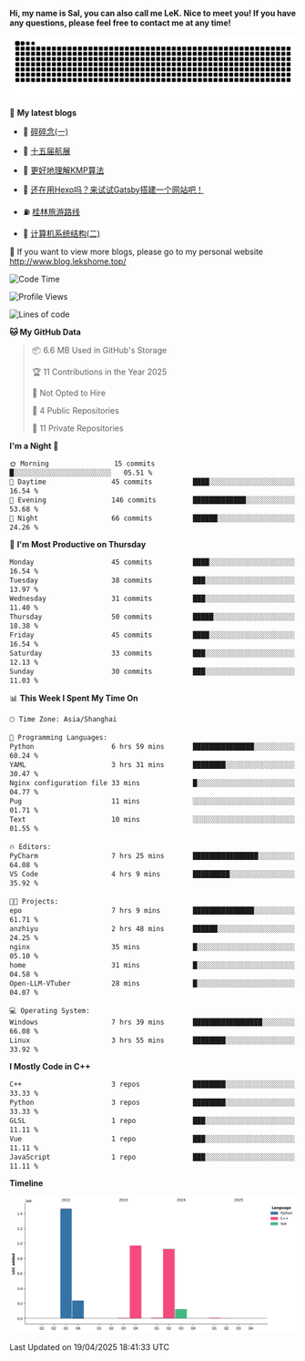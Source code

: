 **Hi, my name is Sal, you can also call me LeK. Nice to meet you! If you have any questions, please feel free to contact me at any time!**

![snake](https://raw.githubusercontent.com/LeKZzzz/LeKZzzz/output/github-contribution-grid-snake.svg)


👀 **My latest blogs**
<!-- BLOG-POST-LIST:START -->
- 🫣 [碎碎念&lpar;一&rpar;](http://www.blog.lekshome.top/2025/02/01/sui-sui-nian-yi/) 

- 🧐 [十五届航展](http://www.blog.lekshome.top/2024/11/14/shi-wu-jie-hang-zhan/) 

- 🤖 [更好地理解KMP算法](http://www.blog.lekshome.top/2024/11/10/geng-hao-di-li-jie-kmp-suan-fa/) 

- 📝 [还在用Hexo吗？来试试Gatsby搭建一个网站吧！](http://www.blog.lekshome.top/2024/08/20/shi-yong-gatsby-da-jian-ge-ren-wang-zhan/) 

- ⛽️ [桂林旅游路线](http://www.blog.lekshome.top/2024/04/28/gui-lin-lu-you-lu-xian/) 

- 🦣 [计算机系统结构&lpar;二&rpar;](http://www.blog.lekshome.top/2024/04/21/ji-suan-ji-xi-tong-jie-gou-er/) 
<!-- BLOG-POST-LIST:END -->

🥰 If you want to view more blogs, please go to my personal website http://www.blog.lekshome.top/


<!--START_SECTION:waka-->
![Code Time](http://img.shields.io/badge/Code%20Time-485%20hrs%2019%20mins-blue)

![Profile Views](http://img.shields.io/badge/Profile%20Views-0-blue)

![Lines of code](https://img.shields.io/badge/From%20Hello%20World%20I%27ve%20Written-3.8%20million%20lines%20of%20code-blue)

**🐱 My GitHub Data** 

> 📦 6.6 MB Used in GitHub's Storage 
 > 
> 🏆 11 Contributions in the Year 2025
 > 
> 🚫 Not Opted to Hire
 > 
> 📜 4 Public Repositories 
 > 
> 🔑 11 Private Repositories 
 > 
**I'm a Night 🦉** 

```text
🌞 Morning                15 commits          █░░░░░░░░░░░░░░░░░░░░░░░░   05.51 % 
🌆 Daytime                45 commits          ████░░░░░░░░░░░░░░░░░░░░░   16.54 % 
🌃 Evening                146 commits         █████████████░░░░░░░░░░░░   53.68 % 
🌙 Night                  66 commits          ██████░░░░░░░░░░░░░░░░░░░   24.26 % 
```
📅 **I'm Most Productive on Thursday** 

```text
Monday                   45 commits          ████░░░░░░░░░░░░░░░░░░░░░   16.54 % 
Tuesday                  38 commits          ███░░░░░░░░░░░░░░░░░░░░░░   13.97 % 
Wednesday                31 commits          ███░░░░░░░░░░░░░░░░░░░░░░   11.40 % 
Thursday                 50 commits          █████░░░░░░░░░░░░░░░░░░░░   18.38 % 
Friday                   45 commits          ████░░░░░░░░░░░░░░░░░░░░░   16.54 % 
Saturday                 33 commits          ███░░░░░░░░░░░░░░░░░░░░░░   12.13 % 
Sunday                   30 commits          ███░░░░░░░░░░░░░░░░░░░░░░   11.03 % 
```


📊 **This Week I Spent My Time On** 

```text
🕑︎ Time Zone: Asia/Shanghai

💬 Programming Languages: 
Python                   6 hrs 59 mins       ███████████████░░░░░░░░░░   60.24 % 
YAML                     3 hrs 31 mins       ████████░░░░░░░░░░░░░░░░░   30.47 % 
Nginx configuration file 33 mins             █░░░░░░░░░░░░░░░░░░░░░░░░   04.77 % 
Pug                      11 mins             ░░░░░░░░░░░░░░░░░░░░░░░░░   01.71 % 
Text                     10 mins             ░░░░░░░░░░░░░░░░░░░░░░░░░   01.55 % 

🔥 Editors: 
PyCharm                  7 hrs 25 mins       ████████████████░░░░░░░░░   64.08 % 
VS Code                  4 hrs 9 mins        █████████░░░░░░░░░░░░░░░░   35.92 % 

🐱‍💻 Projects: 
epo                      7 hrs 9 mins        ███████████████░░░░░░░░░░   61.71 % 
anzhiyu                  2 hrs 48 mins       ██████░░░░░░░░░░░░░░░░░░░   24.25 % 
nginx                    35 mins             █░░░░░░░░░░░░░░░░░░░░░░░░   05.10 % 
home                     31 mins             █░░░░░░░░░░░░░░░░░░░░░░░░   04.58 % 
Open-LLM-VTuber          28 mins             █░░░░░░░░░░░░░░░░░░░░░░░░   04.07 % 

💻 Operating System: 
Windows                  7 hrs 39 mins       █████████████████░░░░░░░░   66.08 % 
Linux                    3 hrs 55 mins       ████████░░░░░░░░░░░░░░░░░   33.92 % 
```

**I Mostly Code in C++** 

```text
C++                      3 repos             ████████░░░░░░░░░░░░░░░░░   33.33 % 
Python                   3 repos             ████████░░░░░░░░░░░░░░░░░   33.33 % 
GLSL                     1 repo              ███░░░░░░░░░░░░░░░░░░░░░░   11.11 % 
Vue                      1 repo              ███░░░░░░░░░░░░░░░░░░░░░░   11.11 % 
JavaScript               1 repo              ███░░░░░░░░░░░░░░░░░░░░░░   11.11 % 
```



**Timeline**

![Lines of Code chart](https://raw.githubusercontent.com/LeKZzzz/LeKZzzz/master/assets/bar_graph.png)


 Last Updated on 19/04/2025 18:41:33 UTC
<!--END_SECTION:waka-->
